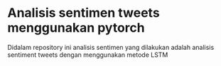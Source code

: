 # Analisis sentimen tweets menggunakan pytorch
Didalam repository ini analisis sentimen yang dilakukan adalah analisis sentiment tweets dengan menggunakan metode LSTM
